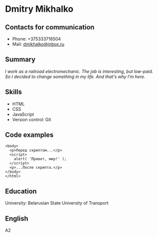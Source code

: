 # **Dmitry Mikhalko**
## **Contacts for communication**
* Phone: +375333716504
* Mail: dmikhalko@inbox.ru
## **Summary**
*I work as a railroad electromechanic. The job is interesting, but low-paid. So I decided to change something in my life. And that's why I'm here.*
## **Skills**
* HTML
* CSS
* JavaScript
* Version control: Git
## **Code examples**
```<html>
<body>
  <p>Перед скриптом...</p>
  <script>
    alert( 'Привет, мир!' );
  </script>
  <p>...После скрипта.</p>
</body>
</html>
```
## **Education**
University: Belarusian State University of Transport
## **English**
A2